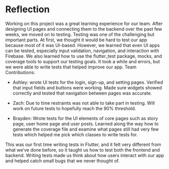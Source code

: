 # Reflection

Working on this project was a great learning experience for our team. After designing UI pages and connecting them to the backend over the past few weeks, we moved on to testing. Testing was one of the challenging but important parts. At first, we thought it would be hard to test our app because most of it was UI-based. However, we learned that even UI apps can be tested, especially input validation, navigation, and interaction with Firebase.  We also learned how to use the flutter_test package, mocks, and coverage tools to support our testing goals. It took a while and errors, but we were able to write tests that helped improve our app.
Team Contributions:

- Ashley: wrote UI tests for the login, sign-up, and setting pages. Verified that input fields and buttons were working. Made sure widgets showed correctly and tested that navigation between pages was accurate.

- Zach: Due to time restraints was not able to take part in testing. Will work on future tests to hopefully reach the 90% threshold.

- Brayden: Wrote tests for the UI elements of core pages such as story page, user home page and user posts. Learned along the way how to generate the coverage file and examine what pages still had very few tests which helped me pick which classes to write tests for. 

This was our first time writing tests in Flutter, and it felt very different from what we’ve done before, so it taught us how to test both the frontend and backend. Writing tests made us think about how users interact with our app and helped catch small bugs that we never thought of.
